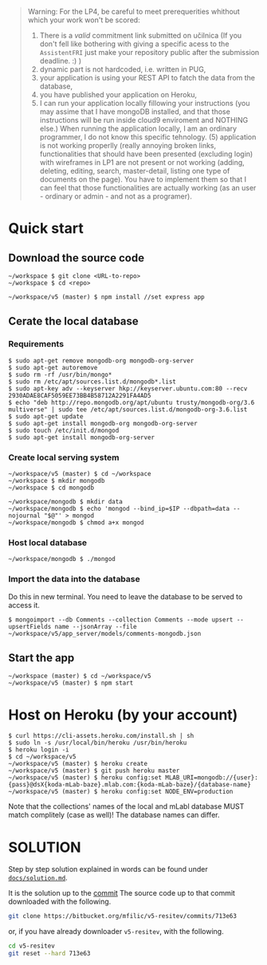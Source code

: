 
> Warning: For the LP4, be careful to meet prerequerities whithout which your work won't be scored: 
>
> 1. There is a *valid* commitment link submitted on učilnica (If you don't fell like bothering with giving a specific acess
>to the `AssistentFRI` just make your repository public after the submission deadline. :) )
>2. dynamic part is not hardcoded, i.e. written in PUG, 
>3. your application is using your REST API to fatch the data from the database, 
>4. you have published your application on Heroku, 
>5. I can run your application locally fillowing your instructions (you may assime that I have mongoDB installed, and that those instructions will be run inside cloud9 enviroment and NOTHING else.) When running the application locally, I am an ordinary programmer, I do not know this specific tehnology. (5) application is not working properlly (really annoying broken links, functionalities that should have been presented (excluding login) with wireframes in LP1 are not present or not working (adding, deleting, editing, search, master-detail, listing one type of documents on the page). You have to implement them so that I can feel 
>that those functionalities are actually working (as an user - ordinary or admin - and not as a programer).


# Quick start

## Download the source code
~~~~ {.bash}
~/workspace $ git clone <URL-to-repo>
~/workspace $ cd <repo>

~/workspace/v5 (master) $ npm install //set express app  
~~~~

## Cerate the local database

### Requirements
~~~~ {.bash}
$ sudo apt-get remove mongodb-org mongodb-org-server
$ sudo apt-get autoremove
$ sudo rm -rf /usr/bin/mongo*
$ sudo rm /etc/apt/sources.list.d/mongodb*.list
$ sudo apt-key adv --keyserver hkp://keyserver.ubuntu.com:80 --recv 2930ADAE8CAF5059EE73BB4B58712A2291FA4AD5
$ echo "deb http://repo.mongodb.org/apt/ubuntu trusty/mongodb-org/3.6 multiverse" | sudo tee /etc/apt/sources.list.d/mongodb-org-3.6.list
$ sudo apt-get update
$ sudo apt-get install mongodb-org mongodb-org-server
$ sudo touch /etc/init.d/mongod
$ sudo apt-get install mongodb-org-server
~~~~

### Create local serving system
~~~~ {.bash}
~/workspace/v5 (master) $ cd ~/workspace
~/workspace $ mkdir mongodb
~/workspace $ cd mongodb

~/workspace/mongodb $ mkdir data
~/workspace/mongodb $ echo 'mongod --bind_ip=$IP --dbpath=data --nojournal "$@"' > mongod
~/workspace/mongodb $ chmod a+x mongod
~~~~

### Host local database 
~~~~ {.bash}
~/workspace/mongodb $ ./mongod
~~~~

### Import the data into the database
Do this in new terminal. You need to leave the database to be served to access it.

~~~~ {.bash}
$ mongoimport --db Comments --collection Comments --mode upsert --upsertFields name --jsonArray --file ~/workspace/v5/app_server/models/comments-mongodb.json
~~~~

## Start the app
~~~~ {.bash}
~/workspace (master) $ cd ~/workspace/v5
~/workspace/v5 (master) $ npm start
~~~~

# Host on Heroku (by your account)

~~~~ {.bash}
$ curl https://cli-assets.heroku.com/install.sh | sh
$ sudo ln -s /usr/local/bin/heroku /usr/bin/heroku
$ heroku login -i
$ cd ~/workspace/v5
~/workspace/v5 (master) $ heroku create
~/workspace/v5 (master) $ git push heroku master
~/workspace/v5 (master) $ heroku config:set MLAB_URI=mongodb://{user}:{pass}@dsX{koda-mLab-baze}.mlab.com:{koda-mLab-baze}/{database-name}
~/workspace/v5 (master) $ heroku config:set NODE_ENV=production
~~~~


Note that the collections' names of the local and mLabl database MUST match complitely (case as well)!
The database names can differ.

# SOLUTION 
Step by step solution explained in words can be found under 
[`docs/solution.md`](https://bitbucket.org/mfilic/v5-resitev/src/master/docs/solution.md).

It is the solution up to the [commit](https://bitbucket.org/mfilic/v5-resitev/commits/713e63f7e0e25d9e3df6a647781c57c9413db43e)
The source code up to that commit downloaded with the following. 

~~~~.bash
git clone https://bitbucket.org/mfilic/v5-resitev/commits/713e63
~~~~

or, if you have already downloader `v5-resitev`, with the following.

~~~~.bash
cd v5-resitev
git reset --hard 713e63
~~~~